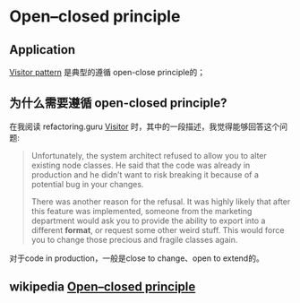 # Open–closed principle

## Application

[Visitor pattern](https://en.wikipedia.org/wiki/Visitor_pattern) 是典型的遵循 open-close principle的；

## 为什么需要遵循 open-closed  principle?

在我阅读 refactoring.guru [Visitor](https://refactoring.guru/design-patterns/visitor) 时，其中的一段描述，我觉得能够回答这个问题:

> Unfortunately, the system architect refused to allow you to alter existing node classes. He said that the code was already in production and he didn’t want to risk breaking it because of a potential bug in your changes.
>
> There was another reason for the refusal. It was highly likely that after this feature was implemented, someone from the marketing department would ask you to provide the ability to export into a different **format**, or request some other weird stuff. This would force you to change those precious and fragile classes again.

对于code in production，一般是close to change、open to extend的。

## wikipedia [Open–closed principle](https://en.wikipedia.org/wiki/Open%E2%80%93closed_principle)

